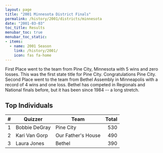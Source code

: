 ```yaml
---
layout: page
title: "2001 Minnesota District Finals"
permalink: /history/2001/districts/minnesota
date: "2001-03-03"
toc_title: Results
menubar_toc: true
menubar_toc_static:
- items:
  - name: 2001 Season
    link: /history/2001/
    icon: fas fa-home
---
```


First Place went to the team from Pine City, Minnesota with 5 wins and zero losses.  This was the first state title for Pine City.
Congratulations Pine City.  Second Place went to the team from Bethel Assembly in Minneapolis with a record of 4 wins and one loss.
Bethel has competed in Regionals and National finals before, but it has been since 1984 -- a long stretch.

## Top Individuals

|    # | Quizzer       | Team               | Total |
| ---: | ------------- | ------------------ | ----: |
|    1 | Bobbie DeGray | Pine City          |   530 |
|    2 | Kari Van Gorp | Our Father's House |   490 |
|    3 | Laura Jones   | Bethel             |   390 |

